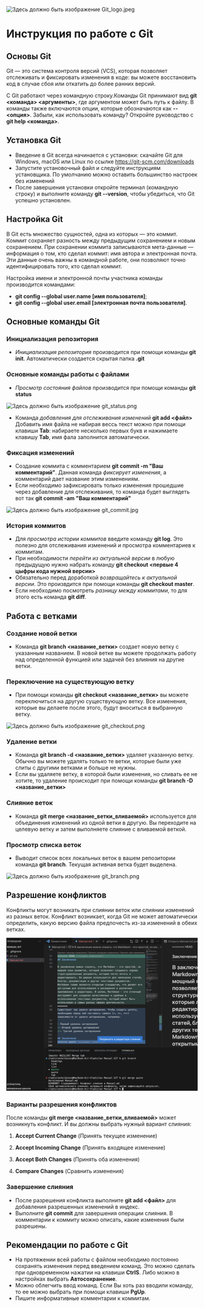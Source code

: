 ![Здесь должно быть изображение Git_logo.jpeg](Git_logo.jpeg)

# Инструкция по работе с Git

## Основы Git

Git — это система контроля версий (VCS), которая позволяет отслеживать и фиксировать изменения в коде: вы можете восстановить код в случае сбоя или откатить до более ранних версий.

С Git работают через командную строку.Команды Git принимают вид **git <команда> <аргументы>**, где аргументом может быть путь к файлу. В команды также включаются опции, которые обозначаются как **--<опция>**. Забыли, как использовать команду? Откройте руководство с **git help <команда>**.

## Установка Git

* Введение в Git всегда начинается с установки: скачайте Git для Windows, macOS или Linux по ссылке 
https://git-scm.com/downloads 
* Запустите установочный файл и следуйте инструкциям установщика. По умолчанию можно оставить большинство настроек без изменений
* После завершения установки откройте терминал (командную строку) и выполните команду **git --version**, чтобы убедиться, что Git успешно установлен.

## Настройка Git

В Git есть множество сущностей, одна из которых — это коммит. Коммит сохраняет разность между предыдущим сохранением и новым сохранением. При сохранении коммита записываются мета-данные — информация о том, кто сделал коммит: имя автора и электронная почта. Эти данные очень важны в командной работе, они позволяют точно идентифицировать того, кто сделал коммит.

Настройка имени и электронной почты участника команды производится командами:

* **git config --global user.name [имя пользователя]**;
* **git config --global user.email [электронная почта пользователя]**.

## Основные команды Git

### Инициализация репозитория

* *Инициализация репозитория* производится при помощи команды **git init**. Автоматически создается скрытая папка **.git**

### Основные команды работы с файлами

* *Просмотр состояния файлов* производится при помощи команды 
**git status** 

![Здесь должно быть изображение git_status.png](git_status.png)

* Команда *добавления для отслеживания изменений* **git add <файл>** Добавить имя файла не набирая вессь текст можно при помощи клавиши **Tab**: набираете несколько первых букв и нажимаете клавишу **Tab**, имя фала заполнится автоматически.

### Фиксация изменений

* Создание коммита с комментарием **git commit -m "Ваш комментарий"**. Данная команда *фиксирует изменения*, а комментарий дает название этим изменениям.
* Если необходимо зафиксировать только изменения прошедшие через добавление для отслеживания, то команда будет выглядеть вот так **git commit -am "Ваш комментарий"**

![Здесь должно быть изображение git_commit.jpg](git_commit.jpg)

### История коммитов

* Для *просмотра истории коммитов* введите команду **git log**. Это полезно для отслеживания изменений и просмотра комментариев к коммитам.
* При необходимости *перейти из актуальной версии* в любую предыдущую нужно набрать команду **git checkout <первые 4 цыфры кода нужной версии>**
* Обязательно перед доработкой *возвращайтесь к актуальной версии*. Это произвдится при помощи команды **git checkout master**.
* Если необходимо посмотреть *разницу между коммитами*, то для этого есть команда **git diff**.

## Работа с ветками

### Создание новой ветки

* Команда **git branch <название_ветки>** создает новую ветку с указанным названием. В новой ветке вы можете продолжать работу над определенной функцией или задачей без влияния на другие ветки.

### Переключение на существующую ветку

* При помощи команды **git checkout <название_ветки>** вы можете переключиться на другую существующую ветку. Все изменения, которые вы делаете после этого, будут вноситься в выбранную ветку.

![Здесь должно быть изображение git_checkout.png](git_checkout.png)


### Удаление ветки

* Команда **git branch -d <название_ветки>** удаляет указанную ветку. Обычно вы можете удалять только те ветки, которые были уже слиты с другими ветками и больше не нужны.
* Если вы удаляете ветку, в которой были изменения, но сливать ее не хотите, то удаление происходит при помощи команды **git branch -D <название_ветки>**

### Слияние веток

* Команда **git merge <название_ветки_вливаемой>** используется для объединения изменений из одной ветки в другую. Вы переходите на целевую ветку и затем выполняете слияние с вливаемой веткой.

### Просмотр списка веток

* Выводит список всех локальных веток в вашем репозитории команда **git branch**. Текущая активная ветка будет выделена.

![Здесь должно быть изображение git_branch.png](git_branch.png)


## Разрешение конфликтов

Конфликты могут возникать при слиянии веток или слиянии изменений из разных веток. Конфликт возникает, когда Git не может автоматически определить, какую версию файла предпочесть из-за изменений в обеих ветках. 


![Здесь должно быть изображение Conflict.png](Conflict.png)

### Варианты разрешения конфликтов

 После команды **git merge <название_ветки_вливаемой>** может возникнуть конфликт. И вы должны выбрать нужный вариант слияния:
1. **Accept Current Change** (Принять текущее изменение)

2. **Accept Incoming Change** (Принять входящее изменение)
3. **Accept Both Changes** (Принять оба изменения)
4. **Compare Changes** (Сравнить изменения)

### Завершение слияния

* После разрешения конфликта выполните **git add <файл>** для добавления разрешенных изменений в индекс.
* Выполните **git commit** для завершения операции слияния. В комментарии к коммиту можно описать, какие изменения были разрешены.

## Рекомендации по работе с Git

* На протяжении всей работы с файлом необходимо постоянно сохранять изменения перед введением команд. Это можно сделать при одновременном нажатии на клавиши **CtrlS**. Либо можно в настройках выбрать **Автосохранение**.
* Можно облегчить ввод команд. Если Вы хоть раз вводили команду, то ее можно выбрать при помощи клавиши **PgUp**.
* Пишите информативные комментарии к коммитам.
